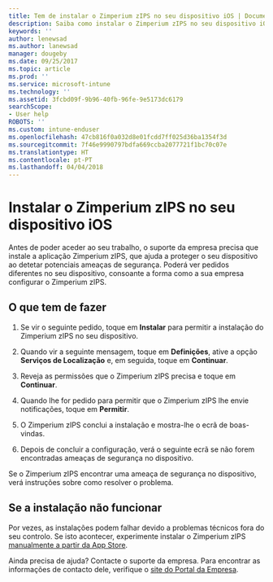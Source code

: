 ```yaml
---
title: Tem de instalar o Zimperium zIPS no seu dispositivo iOS | Documentos da Microsoft
description: Saiba como instalar o Zimperium zIPS no seu dispositivo iOS.
keywords: ''
author: lenewsad
ms.author: lanewsad
manager: dougeby
ms.date: 09/25/2017
ms.topic: article
ms.prod: ''
ms.service: microsoft-intune
ms.technology: ''
ms.assetid: 3fcbd09f-9b96-40fb-96fe-9e5173dc6179
searchScope:
- User help
ROBOTS: ''
ms.custom: intune-enduser
ms.openlocfilehash: 47cb816f0a032d8e01fcdd7ff025d36ba1354f3d
ms.sourcegitcommit: 7f46e9990797bdfa669ccba2077721f1bc70c07e
ms.translationtype: HT
ms.contentlocale: pt-PT
ms.lasthandoff: 04/04/2018
---
```

# <a name="install-zimperium-zips-on-your-ios-device"></a>Instalar o Zimperium zIPS no seu dispositivo iOS

Antes de poder aceder ao seu trabalho, o suporte da empresa precisa que instale a aplicação Zimperium zIPS, que ajuda a proteger o seu dispositivo ao detetar potenciais ameaças de segurança. Poderá ver pedidos diferentes no seu dispositivo, consoante a forma como a sua empresa configurar o Zimperium zIPS.

## <a name="what-you-need-to-do"></a>O que tem de fazer 

1.  Se vir o seguinte pedido, toque em **Instalar** para permitir a instalação do Zimperium zIPS no seu dispositivo.

2. Quando vir a seguinte mensagem, toque em **Definições**, ative a opção **Serviços de Localização** e, em seguida, toque em **Continuar**.

3. Reveja as permissões que o Zimperium zIPS precisa e toque em **Continuar**.

4. Quando lhe for pedido para permitir que o Zimperium zIPS lhe envie notificações, toque em **Permitir**.

5. O Zimperium zIPS conclui a instalação e mostra-lhe o ecrã de boas-vindas.

6. Depois de concluir a configuração, verá o seguinte ecrã se não forem encontradas ameaças de segurança no dispositivo.

Se o Zimperium zIPS encontrar uma ameaça de segurança no dispositivo, verá instruções sobre como resolver o problema.

## <a name="if-the-installation-doesnt-work"></a>Se a instalação não funcionar

Por vezes, as instalações podem falhar devido a problemas técnicos fora do seu controlo. Se isto acontecer, experimente instalar o Zimperium zIPS [manualmente a partir da App Store](https://itunes.apple.com/app/zimperium-zips/id1030924459).

Ainda precisa de ajuda? Contacte o suporte da empresa. Para encontrar as informações de contacto dele, verifique o [site do Portal da Empresa](https://portal.manage.microsoft.com#HelpDeskDialog).
